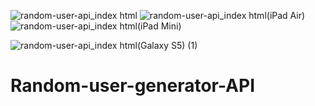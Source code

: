 ![random-user-api_index html](https://github.com/randjelovic-jelena/Random-user-generator-API/assets/125824089/d40b1148-f1e2-41c8-bb5f-66394917f6ea)
![random-user-api_index html(iPad Air)](https://github.com/randjelovic-jelena/Random-user-generator-API/assets/125824089/9e7abbca-24ec-4b91-b0c1-93e6c0703514)
![random-user-api_index html(iPad Mini)](https://github.com/randjelovic-jelena/Random-user-generator-API/assets/125824089/5abb1926-3583-42af-8421-06698ba322f5)

![random-user-api_index html(Galaxy S5) (1)](https://github.com/randjelovic-jelena/Random-user-generator-API/assets/125824089/8e4e1725-6d5a-47cc-b7bd-6486a1c278e2)
# Random-user-generator-API
